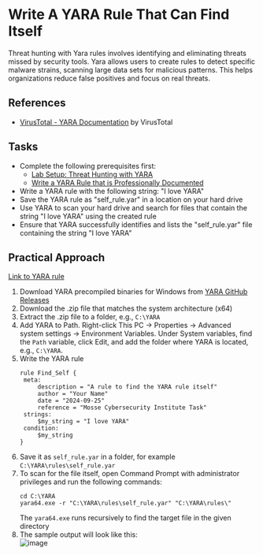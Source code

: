 # Write A YARA Rule That Can Find Itself
Threat hunting with Yara rules involves identifying and eliminating threats missed by security tools. Yara allows users to create rules to detect specific malware strains, scanning large data sets for malicious patterns. This helps organizations reduce false positives and focus on real threats.

## References
- [VirusTotal - YARA Documentation](https://yara.readthedocs.io/) by VirusTotal

## Tasks
- Complete the following prerequisites first:
  - [Lab Setup: Threat Hunting with YARA](https://github.com/aaronamran/MCSI-Remote-Cybersecurity-Internship/blob/main/Threat%20Hunting/threat-hunting-yara.md)
  - [Write a YARA Rule that is Professionally Documented](https://github.com/aaronamran/MCSI-Remote-Cybersecurity-Internship/blob/main/Threat%20Hunting/pro-documented-yara-rule.md)
- Write a YARA rule with the following string: "I love YARA"
- Save the YARA rule as "self_rule.yar" in a location on your hard drive
- Use YARA to scan your hard drive and search for files that contain the string "I love YARA" using the created rule
- Ensure that YARA successfully identifies and lists the "self_rule.yar" file containing the string "I love YARA"

## Practical Approach
[Link to YARA rule](https://github.com/aaronamran/MCSI-Remote-Cybersecurity-Internship/blob/main/Threat%20Hunting/YARA%20rules/self_rule.yar)
1. Download YARA precompiled binaries for Windows from [YARA GitHub Releases](https://github.com/VirusTotal/yara/releases)
2. Download the .zip file that matches the system architecture (x64)
3. Extract the .zip file to a folder, e.g., `C:\YARA`
4. Add YARA to Path. Right-click This PC → Properties → Advanced system settings → Environment Variables. Under System variables, find the `Path` variable, click Edit, and add the folder where YARA is located, e.g., `C:\YARA`.
5. Write the YARA rule 
   ```
   rule Find_Self {
    meta:
        description = "A rule to find the YARA rule itself"
        author = "Your Name"
        date = "2024-09-25"
        reference = "Mosse Cybersecurity Institute Task"
    strings:
        $my_string = "I love YARA"
    condition:
        $my_string
   }
   ```
6. Save it as `self_rule.yar` in a folder, for example `C:\YARA\rules\self_rule.yar`
7. To scan for the file itself, open Command Prompt with administrator privileges and run the following commands:
   ```
   cd C:\YARA
   yara64.exe -r "C:\YARA\rules\self_rule.yar" "C:\YARA\rules\"
   ```
   The `yara64.exe` runs recursively to find the target file in the given directory
8. The sample output will look like this: <br/>
![image](https://github.com/user-attachments/assets/ea19077d-0433-493b-add5-bf9577296c65)




